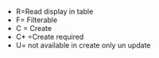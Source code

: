 * R=Read display in table
* F= Filterable
* C = Create
* C* =Create required
* U= not available in create only un update
